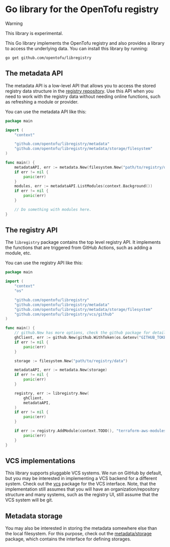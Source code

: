 # Go library for the OpenTofu registry

> [!WARNING]
> This library is experimental.

This Go library implements the OpenTofu registry and also provides a library to access the underlying data. You can install this library by running:

```
go get github.com/opentofu/libregistry
```

## The metadata API

The metadata API is a low-level API that allows you to access the stored registry data structure in the [registry repository](https://github.com/opentofu/registry). Use this API when you need to work with the registry data without needing online functions, such as refreshing a module or provider.

You can use the metadata API like this:

```go
package main

import (
    "context"

    "github.com/opentofu/libregistry/metadata"
    "github.com/opentofu/libregistry/metadata/storage/filesystem"
)

func main() {
    metadataAPI, err := metadata.New(filesystem.New("path/to/registry/data"))
    if err != nil {
        panic(err)
    }
    modules, err := metadataAPI.ListModules(context.Background())
    if err != nil {
        panic(err)
    }

    // Do something with modules here.
}
```

## The registry API

The `libregistry` package contains the top level registry API. It implements the functions that are triggered from GitHub Actions, such as adding a module, etc.

You can use the registry API like this:

```go
package main

import (
	"context"
	"os"

	"github.com/opentofu/libregistry"
	"github.com/opentofu/libregistry/metadata"
	"github.com/opentofu/libregistry/metadata/storage/filesystem"
	"github.com/opentofu/libregistry/vcs/github"
)

func main() {
	// github.New has more options, check the github package for details.
	ghClient, err := github.New(github.WithToken(os.Getenv("GITHUB_TOKEN")))
	if err != nil {
		panic(err)
	}

	storage := filesystem.New("path/to/registry/data")

	metadataAPI, err := metadata.New(storage)
	if err != nil {
		panic(err)
	}

	registry, err := libregistry.New(
		ghClient,
		metadataAPI,
	)
	if err != nil {
		panic(err)
	}

	if err := registry.AddModule(context.TODO(), "terraform-aws-modules/terraform-aws-iam"); err != nil {
		panic(err)
	}
}
```

## VCS implementations

This library supports pluggable VCS systems. We run on GitHub by default, but you may be interested in implementing a VCS backend for a different system. Check out the [vcs](vcs) package for the VCS interface. Note, that the implementation still assumes that you will have an organization/repository structure and many systems, such as the registry UI, still assume that the VCS system will be git.

## Metadata storage

You may also be interested in storing the metadata somewhere else than the local filesystem. For this purpose, check out the [metadata/storage](metadata/storage) package, which contains the interface for defining storages.
